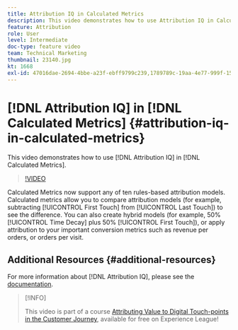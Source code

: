 ```yaml
---
title: Attribution IQ in Calculated Metrics
description: This video demonstrates how to use Attribution IQ in Calculated Metrics.
feature: Attribution
role: User
level: Intermediate
doc-type: feature video
team: Technical Marketing
thumbnail: 23140.jpg
kt: 1668
exl-id: 47016dae-2694-4bbe-a23f-ebff9799c239,1789789c-19aa-4e77-999f-15fa11b7f858
---
```

# [!DNL Attribution IQ] in [!DNL Calculated Metrics] {#attribution-iq-in-calculated-metrics}

This video demonstrates how to use [!DNL Attribution IQ] in [!DNL Calculated Metrics].

>[!VIDEO](https://video.tv.adobe.com/v/23140/?quality=12&learn=on)

Calculated Metrics now support any of ten rules-based attribution models. Calculated metrics allow you to compare attribution models (for example, subtracting [!UICONTROL First Touch] from [!UICONTROL Last Touch]) to see the difference. You can also create hybrid models (for example, 50% [!UICONTROL Time Decay] plus 50% [!UICONTROL First Touch]), or apply attribution to your important conversion metrics such as revenue per orders, or orders per visit.

## Additional Resources {#additional-resources}

For more information about [!DNL Attribution IQ], please see the [documentation](https://experienceleague.adobe.com/docs/analytics/analyze/analysis-workspace/attribution/overview.html).

>[!INFO]
>
> This video is part of a course [Attributing Value to Digital Touch-points in the Customer Journey](https://experienceleague.adobe.com/?recommended=Analytics-U-1-2020.2), available for free on Experience League!
